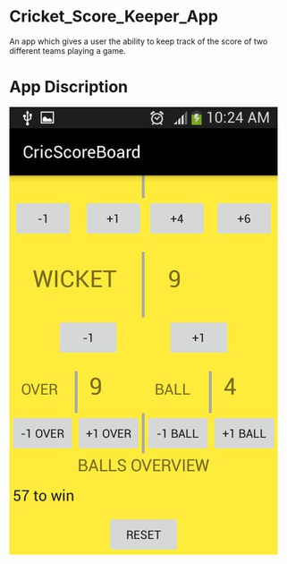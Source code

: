 # Cricket_Score_Keeper_App
An app which gives a user the ability to keep track of the score of two different teams playing a game.
# App Discription
![](95438112_911177949353814_992983588293050368_n.jpg	)

